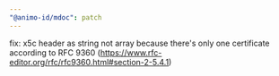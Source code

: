 ```yaml
---
"@animo-id/mdoc": patch
---
```


fix: x5c header as string not array because there's only one certificate according to RFC 9360 (https://www.rfc-editor.org/rfc/rfc9360.html#section-2-5.4.1)
